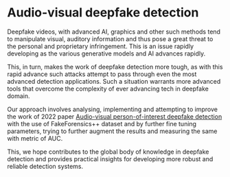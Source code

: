 # Audio-visual deepfake detection
Deepfake videos, with advanced AI, graphics and other such methods tend to manipulate visual, auditory information and thus pose a great threat to the personal and proprietary infringement. This is an issue rapidly developing as the various generative models and AI advances rapidly.

This, in turn, makes the work of deepfake detection more tough, as with this rapid advance such attacks attempt to pass through even the most advanced detection applications. Such a situation warrants more advanced tools that overcome the complexity of ever advancing tech in deepfake domain.

Our approach involves analysing, implementing and attempting to improve the work of 2022 paper [Audio-visual person-of-interest deepfake detection](https://arxiv.org/pdf/2204.03083.pdf) with the use of FakeForensics++ dataset and by further fine tuning parameters, trying to further augment the results and measuring the same with metric of AUC.

This, we hope contributes to the global body of knowledge in deepfake detection and provides practical insights for developing more robust and reliable detection systems.
